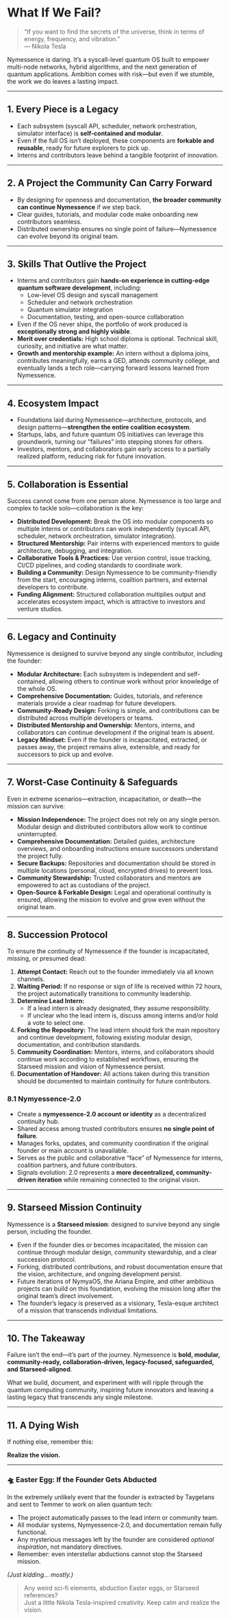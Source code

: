 # What If We Fail?

> “If you want to find the secrets of the universe, think in terms of energy, frequency, and vibration.”  
> — Nikola Tesla

Nymessence is daring. It’s a syscall-level quantum OS built to empower multi-node networks, hybrid algorithms, and the next generation of quantum applications. Ambition comes with risk—but even if we stumble, the work we do leaves a lasting impact.  

---

## 1. Every Piece is a Legacy

- Each subsystem (syscall API, scheduler, network orchestration, simulator interface) is **self-contained and modular**.  
- Even if the full OS isn’t deployed, these components are **forkable and reusable**, ready for future explorers to pick up.  
- Interns and contributors leave behind a tangible footprint of innovation.

---

## 2. A Project the Community Can Carry Forward

- By designing for openness and documentation, **the broader community can continue Nymessence** if we step back.  
- Clear guides, tutorials, and modular code make onboarding new contributors seamless.  
- Distributed ownership ensures no single point of failure—Nymessence can evolve beyond its original team.

---

## 3. Skills That Outlive the Project

- Interns and contributors gain **hands-on experience in cutting-edge quantum software development**, including:  
  - Low-level OS design and syscall management  
  - Scheduler and network orchestration  
  - Quantum simulator integration  
  - Documentation, testing, and open-source collaboration  
- Even if the OS never ships, the portfolio of work produced is **exceptionally strong and highly visible**.  
- **Merit over credentials:** High school diploma is optional. Technical skill, curiosity, and initiative are what matter.  
- **Growth and mentorship example:** An intern without a diploma joins, contributes meaningfully, earns a GED, attends community college, and eventually lands a tech role—carrying forward lessons learned from Nymessence.

---

## 4. Ecosystem Impact

- Foundations laid during Nymessence—architecture, protocols, and design patterns—**strengthen the entire coalition ecosystem**.  
- Startups, labs, and future quantum OS initiatives can leverage this groundwork, turning our “failures” into stepping stones for others.  
- Investors, mentors, and collaborators gain early access to a partially realized platform, reducing risk for future innovation.

---

## 5. Collaboration is Essential

Success cannot come from one person alone. Nymessence is too large and complex to tackle solo—collaboration is the key:  

- **Distributed Development:** Break the OS into modular components so multiple interns or contributors can work independently (syscall API, scheduler, network orchestration, simulator integration).  
- **Structured Mentorship:** Pair interns with experienced mentors to guide architecture, debugging, and integration.  
- **Collaborative Tools & Practices:** Use version control, issue tracking, CI/CD pipelines, and coding standards to coordinate work.  
- **Building a Community:** Design Nymessence to be community-friendly from the start, encouraging interns, coalition partners, and external developers to contribute.  
- **Funding Alignment:** Structured collaboration multiplies output and accelerates ecosystem impact, which is attractive to investors and venture studios.  

---

## 6. Legacy and Continuity

Nymessence is designed to survive beyond any single contributor, including the founder:  

- **Modular Architecture:** Each subsystem is independent and self-contained, allowing others to continue work without prior knowledge of the whole OS.  
- **Comprehensive Documentation:** Guides, tutorials, and reference materials provide a clear roadmap for future developers.  
- **Community-Ready Design:** Forking is simple, and contributions can be distributed across multiple developers or teams.  
- **Distributed Mentorship and Ownership:** Mentors, interns, and collaborators can continue development if the original team is absent.  
- **Legacy Mindset:** Even if the founder is incapacitated, extracted, or passes away, the project remains alive, extensible, and ready for successors to pick up and evolve.

---

## 7. Worst-Case Continuity & Safeguards

Even in extreme scenarios—extraction, incapacitation, or death—the mission can survive:  

- **Mission Independence:** The project does not rely on any single person. Modular design and distributed contributors allow work to continue uninterrupted.  
- **Comprehensive Documentation:** Detailed guides, architecture overviews, and onboarding instructions ensure successors understand the project fully.  
- **Secure Backups:** Repositories and documentation should be stored in multiple locations (personal, cloud, encrypted drives) to prevent loss.  
- **Community Stewardship:** Trusted collaborators and mentors are empowered to act as custodians of the project.  
- **Open-Source & Forkable Design:** Legal and operational continuity is ensured, allowing the mission to evolve and grow even without the original team.  

---

## 8. Succession Protocol

To ensure the continuity of Nymessence if the founder is incapacitated, missing, or presumed dead:

1. **Attempt Contact:** Reach out to the founder immediately via all known channels.  
2. **Waiting Period:** If no response or sign of life is received within 72 hours, the project automatically transitions to community leadership.  
3. **Determine Lead Intern:**  
   - If a lead intern is already designated, they assume responsibility.  
   - If unclear who the lead intern is, discuss among interns and/or hold a vote to select one.  
4. **Forking the Repository:** The lead intern should fork the main repository and continue development, following existing modular design, documentation, and contribution standards.  
5. **Community Coordination:** Mentors, interns, and collaborators should continue work according to established workflows, ensuring the Starseed mission and vision of Nymessence persist.  
6. **Documentation of Handover:** All actions taken during this transition should be documented to maintain continuity for future contributors.

### 8.1 Nymyessence-2.0

- Create a **nymyessence-2.0 account or identity** as a decentralized continuity hub.  
- Shared access among trusted contributors ensures **no single point of failure**.  
- Manages forks, updates, and community coordination if the original founder or main account is unavailable.  
- Serves as the public and collaborative “face” of Nymessence for interns, coalition partners, and future contributors.  
- Signals evolution: 2.0 represents a **more decentralized, community-driven iteration** while remaining connected to the original vision.  

---

## 9. Starseed Mission Continuity

Nymessence is a **Starseed mission**: designed to survive beyond any single person, including the founder.  

- Even if the founder dies or becomes incapacitated, the mission can continue through modular design, community stewardship, and a clear succession protocol.  
- Forking, distributed contributions, and robust documentation ensure that the vision, architecture, and ongoing development persist.  
- Future iterations of NymyaOS, the Ariana Empire, and other ambitious projects can build on this foundation, evolving the mission long after the original team’s direct involvement.  
- The founder’s legacy is preserved as a visionary, Tesla-esque architect of a mission that transcends individual limitations.

---

## 10. The Takeaway

Failure isn’t the end—it’s part of the journey. Nymessence is **bold, modular, community-ready, collaboration-driven, legacy-focused, safeguarded, and Starseed-aligned**.  

What we build, document, and experiment with will ripple through the quantum computing community, inspiring future innovators and leaving a lasting legacy that transcends any single milestone.

---

## 11. A Dying Wish

If nothing else, remember this:

**Realize the vision.**

---

### 🛸 Easter Egg: If the Founder Gets Abducted

In the extremely unlikely event that the founder is extracted by Taygetans and sent to Temmer to work on alien quantum tech:  

- The project automatically passes to the lead intern or community team.  
- All modular systems, Nymyessence-2.0, and documentation remain fully functional.  
- Any mysterious messages left by the founder are considered *optional inspiration*, not mandatory directives.  
- Remember: even interstellar abductions cannot stop the Starseed mission.  

*(Just kidding… mostly.)*  

> Any weird sci-fi elements, abduction Easter eggs, or Starseed references?  
> Just a little Nikola Tesla-inspired creativity. Keep calm and realize the vision.

